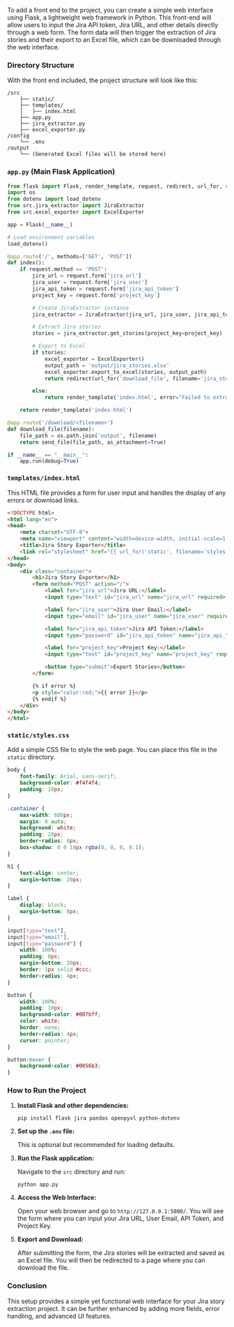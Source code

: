 To add a front end to the project, you can create a simple web interface using Flask, a lightweight web framework in Python. This front-end will allow users to input the Jira API token, Jira URL, and other details directly through a web form. The form data will then trigger the extraction of Jira stories and their export to an Excel file, which can be downloaded through the web interface.

### Directory Structure

With the front end included, the project structure will look like this:

```
/src
    ├── static/
    ├── templates/
    │   ├── index.html
    ├── app.py
    ├── jira_extractor.py
    ├── excel_exporter.py
/config
    └── .env
/output
    └── (Generated Excel files will be stored here)
```

### `app.py` (Main Flask Application)

```python
from flask import Flask, render_template, request, redirect, url_for, send_file
import os
from dotenv import load_dotenv
from src.jira_extractor import JiraExtractor
from src.excel_exporter import ExcelExporter

app = Flask(__name__)

# Load environment variables
load_dotenv()

@app.route('/', methods=['GET', 'POST'])
def index():
    if request.method == 'POST':
        jira_url = request.form['jira_url']
        jira_user = request.form['jira_user']
        jira_api_token = request.form['jira_api_token']
        project_key = request.form['project_key']

        # Create JiraExtractor instance
        jira_extractor = JiraExtractor(jira_url, jira_user, jira_api_token)

        # Extract Jira stories
        stories = jira_extractor.get_stories(project_key=project_key)

        # Export to Excel
        if stories:
            excel_exporter = ExcelExporter()
            output_path = 'output/jira_stories.xlsx'
            excel_exporter.export_to_excel(stories, output_path)
            return redirect(url_for('download_file', filename='jira_stories.xlsx'))

        else:
            return render_template('index.html', error="Failed to extract stories. Please check your inputs.")

    return render_template('index.html')

@app.route('/download/<filename>')
def download_file(filename):
    file_path = os.path.join('output', filename)
    return send_file(file_path, as_attachment=True)

if __name__ == "__main__":
    app.run(debug=True)
```

### `templates/index.html`

This HTML file provides a form for user input and handles the display of any errors or download links.

```html
<!DOCTYPE html>
<html lang="en">
<head>
    <meta charset="UTF-8">
    <meta name="viewport" content="width=device-width, initial-scale=1.0">
    <title>Jira Story Exporter</title>
    <link rel="stylesheet" href="{{ url_for('static', filename='styles.css') }}">
</head>
<body>
    <div class="container">
        <h1>Jira Story Exporter</h1>
        <form method="POST" action="/">
            <label for="jira_url">Jira URL:</label>
            <input type="text" id="jira_url" name="jira_url" required>

            <label for="jira_user">Jira User Email:</label>
            <input type="email" id="jira_user" name="jira_user" required>

            <label for="jira_api_token">Jira API Token:</label>
            <input type="password" id="jira_api_token" name="jira_api_token" required>

            <label for="project_key">Project Key:</label>
            <input type="text" id="project_key" name="project_key" required>

            <button type="submit">Export Stories</button>
        </form>

        {% if error %}
        <p style="color:red;">{{ error }}</p>
        {% endif %}
    </div>
</body>
</html>
```

### `static/styles.css`

Add a simple CSS file to style the web page. You can place this file in the `static` directory.

```css
body {
    font-family: Arial, sans-serif;
    background-color: #f4f4f4;
    padding: 20px;
}

.container {
    max-width: 600px;
    margin: 0 auto;
    background: white;
    padding: 20px;
    border-radius: 8px;
    box-shadow: 0 0 10px rgba(0, 0, 0, 0.1);
}

h1 {
    text-align: center;
    margin-bottom: 20px;
}

label {
    display: block;
    margin-bottom: 8px;
}

input[type="text"],
input[type="email"],
input[type="password"] {
    width: 100%;
    padding: 8px;
    margin-bottom: 20px;
    border: 1px solid #ccc;
    border-radius: 4px;
}

button {
    width: 100%;
    padding: 10px;
    background-color: #007bff;
    color: white;
    border: none;
    border-radius: 4px;
    cursor: pointer;
}

button:hover {
    background-color: #0056b3;
}
```

### How to Run the Project

1. **Install Flask and other dependencies:**

   ```
   pip install flask jira pandas openpyxl python-dotenv
   ```

2. **Set up the `.env` file:**

   This is optional but recommended for loading defaults.

3. **Run the Flask application:**

   Navigate to the `src` directory and run:

   ```
   python app.py
   ```

4. **Access the Web Interface:**

   Open your web browser and go to `http://127.0.0.1:5000/`. You will see the form where you can input your Jira URL, User Email, API Token, and Project Key.

5. **Export and Download:**

   After submitting the form, the Jira stories will be extracted and saved as an Excel file. You will then be redirected to a page where you can download the file.

### Conclusion

This setup provides a simple yet functional web interface for your Jira story extraction project. It can be further enhanced by adding more fields, error handling, and advanced UI features.